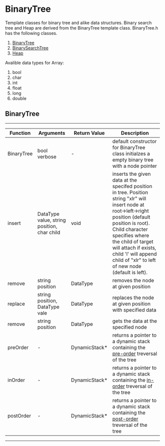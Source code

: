 # BinaryTree

Template classes for binary tree and alike data structures. Binary search tree and Heap are derived from the BinaryTree template class. BinaryTree.h has the following classes.
1. [BinaryTree]()
1. [BinarySearchTree]() 
1. [Heap]()

Avalible data types for Array:
1. bool
1. char
1. int
1. float
1. long
1. double

## BinaryTree

---------------------------------------------------
Function | Arguments | Return Value | Description |
---------|-----------|--------------|-------------|
BinaryTree | bool verbose | - | default constructor for BinaryTree class initialzes a empty binary tree with a node pointer
insert | DataType value, string position, char child | void | inserts the given data at the specifed position in tree. Position string "xlr" will insert node at root->left->right position (default position is root). Child character specifies where the child of target will attach if exists, child 'l' will append child of "xlr" to left of new node (default is left).
remove | string position | DataType | removes the node at given position
replace | string position, DataType vale | DataType | replaces the node at given position with specified data
remove | string position | DataType | gets the data at the specified node
preOrder | - | DynamicStack* | returns a pointer to a dynamic stack containing the [pre-order]() treversal of the tree
inOrder | - | DynamicStack* | returns a pointer to a dynamic stack containing the [in-order]() treversal of the tree
postOrder | - | DynamicStack* | returns a pointer to a dynamic stack containing the [post-order]() treversal of the tree
---------------------------------------------------


